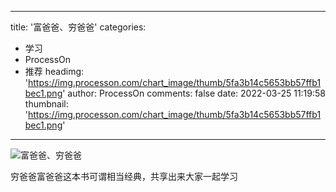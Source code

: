 
---
title: '富爸爸、穷爸爸'
categories: 
 - 学习
 - ProcessOn
 - 推荐
headimg: 'https://img.processon.com/chart_image/thumb/5fa3b14c5653bb57ffb1bec1.png'
author: ProcessOn
comments: false
date: 2022-03-25 11:19:58
thumbnail: 'https://img.processon.com/chart_image/thumb/5fa3b14c5653bb57ffb1bec1.png'
---

<div>   
<img class="thumb" alt="富爸爸、穷爸爸" src="https://img.processon.com/chart_image/thumb/5fa3b14c5653bb57ffb1bec1.png" referrerpolicy="no-referrer">
<p>穷爸爸富爸爸这本书可谓相当经典，共享出来大家一起学习</p>  
</div>
            